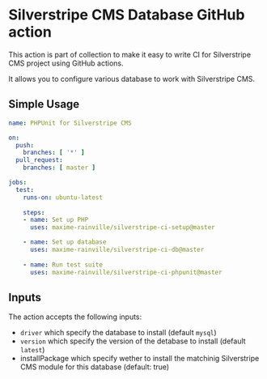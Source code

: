 # Silverstripe CMS Database GitHub action

This action is part of collection to make it easy to write CI for Silverstripe CMS project using GitHub actions.

It allows you to configure various database to work with Silverstripe CMS.

## Simple Usage

```yml
name: PHPUnit for Silverstripe CMS

on:
  push:
    branches: [ '*' ]
  pull_request:
    branches: [ master ]

jobs:
  test:
    runs-on: ubuntu-latest
    
    steps:
    - name: Set up PHP
      uses: maxime-rainville/silverstripe-ci-setup@master

    - name: Set up database
      uses: maxime-rainville/silverstripe-ci-db@master
      
    - name: Run test suite
      uses: maxime-rainville/silverstripe-ci-phpunit@master
```

## Inputs

The action accepts the following inputs:
- `driver` which specify the database to install (default `mysql`)
- `version` which specify the version of the detabase to install (default `latest`)
- installPackage which specify wether to install the matchinig Silverstripe CMS module for this database (default: true)
